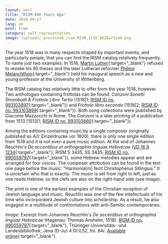 ```yaml
---
layout: post
title: "RISM—500 Years Ago"
date: 2018-09-17
lang: en
post: true
category: self_representation
image: /uploads/_processed_/csm_RISM_1518_8828a712ad.png
---
```



The year 1518 was in many respects shaped by important events, and particularly people, that you can find the RISM catalog relatively frequently. To name just two examples: In 1518, [Martin Luther](https://opac.rism.info/metaopac/perma.do?v=rism&q=-1%3d%22pe133052%22&Language=en){:target="_blank"} refused to revoke his 95 theses and the later Lutheran reformer [Philipp Melanchthon](https://opac.rism.info/metaopac/perma.do;jsessionid=59FA319710E68840147C5C2B55ED055E.touch02?v=rism&q=-1%3d%22pe87925%22&Language=en){:target="_blank"} held his inaugural speech as a new and young professor at the University of Wittenberg.

The RISM catalog has relatively little to offer from the year 1518, however. Two anthologies containing frottolas can be found: _Canzoni Sonetti Strambotti & Frottole Libro Tertio_ (1518|1; [RISM ID no. 993103897](https://opac.rism.info/search?id=00000993103897&View=rism&Language=en){:target="_blank"}) and _Frottole libro secondo_ (1518|2; [RISM ID no. 993103899](https://opac.rism.info/search?id=00000993103899&View=rism&Language=en){:target="_blank"}). Both song collections were published by Giacomo Mazzocchi in Rome. The _Canzoni_ is a later printing of a publication from 1513 (1513|1; [RISM ID no. 993103860](https://opac.rism.info/search?id=00000993103860&View=rism&Language=en){:target="_blank"}).

Among the editions containing music by a single composer (originally published as A/I: Einzeldrucke vor 1800), there is only one single edition from 1518 and it is not even a pure music edition. At the end of Johannes Reuchlin's _De accentibus et orthographia linguae Hebraicae_ ([VD 16 R 1234](http://gateway-bayern.de/VD16+R+1234){:target="_blank"}; RISM S 3435, SS 3435; [RISM ID no. 990059797](https://opac.rism.info/search?id=00000990059797&View=rism&Language=en){:target="_blank"}), some Hebrew melodies appear and are arranged for four voices. The composer attribution can be found in the text one page before the music: "Harmonia[m] fecit Christopherus Sillingius." It is uncertain who that is exactly. The music is set from right to left, just as one reads Hebrew, so the clefs are also on the right-hand side (see image).

The print is one of the earliest examples of the Christian reception of Jewish language and music. Reuchlin was one of the few intellectuals of his time who incorporated Jewish culture into scholarship. As a result, he also engaged in a multitude of confrontations with anti-Semitic contemporaries.


_Image_: Excerpt from Johannes Reuchlin's _De accentibus et orthographia linguae Hebraicae_ (Hagenau: Thomas Anshelm, 1518). [RISM ID no. 990059797](https://opac.rism.info/search?id=00000990059797&View=rism&Language=en){:target="_blank"}, Thüringer Universitäts- und Landesbibliothek, Jena (D-Ju) 4 Gl.II,52, fol. 84r. [Available online](http://nbn-resolving.de/urn/resolver.pl?urn=urn:nbn:de:urmel-368e133e-4324-4a26-b959-19595fa56b750){:target="_blank"}.



<script type="text/javascript">var switchTo5x=true;</script><script type="text/javascript" src="http://w.sharethis.com/button/buttons.js"></script><script type="text/javascript">stLight.options({publisher: "9b601438-1ce1-49d8-bfd7-9cff5df54c17", doNotHash: false, doNotCopy: false, hashAddressBar: false});</script>